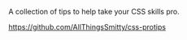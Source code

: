 A collection of tips to help take your CSS skills pro.

https://github.com/AllThingsSmitty/css-protips